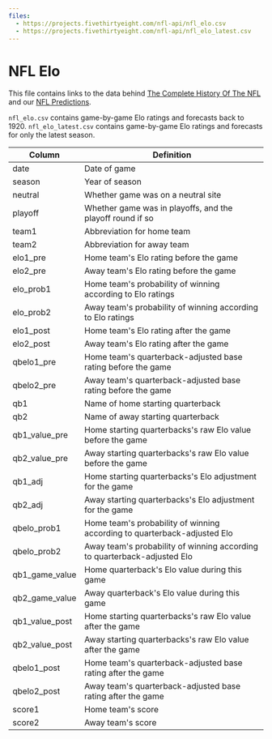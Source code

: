 ```yaml
---
files:
  - https://projects.fivethirtyeight.com/nfl-api/nfl_elo.csv
  - https://projects.fivethirtyeight.com/nfl-api/nfl_elo_latest.csv
---
```

# NFL Elo

This file contains links to the data behind [The Complete History Of The NFL](https://projects.fivethirtyeight.com/complete-history-of-the-nfl/) and our [NFL Predictions](https://projects.fivethirtyeight.com/2020-nfl-predictions/).

`nfl_elo.csv` contains game-by-game Elo ratings and forecasts back to 1920.
`nfl_elo_latest.csv` contains game-by-game Elo ratings and forecasts for only the latest season.

Column | Definition
-----| ---------
date | Date of game
season | Year of season
neutral | Whether game was on a neutral site
playoff | Whether game was in playoffs, and the playoff round if so
team1 | Abbreviation for home team
team2 | Abbreviation for away team
elo1_pre | Home team's Elo rating before the game
elo2_pre | Away team's Elo rating before the game
elo_prob1 | Home team's probability of winning according to Elo ratings
elo_prob2 | Away team's probability of winning according to Elo ratings
elo1_post | Home team's Elo rating after the game
elo2_post | Away team's Elo rating after the game
qbelo1_pre | Home team's quarterback-adjusted base rating before the game
qbelo2_pre | Away team's quarterback-adjusted base rating before the game
qb1 | Name of home starting quarterback
qb2 | Name of away starting quarterback
qb1_value_pre | Home starting quarterbacks's raw Elo value before the game
qb2_value_pre | Away starting quarterbacks's raw Elo value before the game
qb1_adj | Home starting quarterbacks's Elo adjustment for the game
qb2_adj | Away starting quarterbacks's Elo adjustment for the game
qbelo_prob1 | Home team's probability of winning according to quarterback-adjusted Elo
qbelo_prob2 | Away team's probability of winning according to quarterback-adjusted Elo
qb1_game_value | Home quarterback's Elo value during this game
qb2_game_value | Away quarterback's Elo value during this game
qb1_value_post | Home starting quarterbacks's raw Elo value after the game
qb2_value_post | Away starting quarterbacks's raw Elo value after the game
qbelo1_post | Home team's quarterback-adjusted base rating after the game
qbelo2_post | Away team's quarterback-adjusted base rating after the game
score1 | Home team's score
score2 | Away team's score